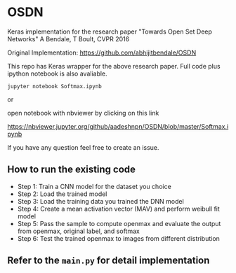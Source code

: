 # OSDN
Keras implementation for the research paper "Towards Open Set Deep Networks" A Bendale, T Boult, CVPR 2016

Original Implementation: https://github.com/abhijitbendale/OSDN

This repo has Keras wrapper for the above research paper. Full code plus ipython notebook is also avaliable.

```
jupyter notebook Softmax.ipynb
```
or

open notebook with nbviewer by clicking on this link

https://nbviewer.jupyter.org/github/aadeshnpn/OSDN/blob/master/Softmax.ipynb

If you have any question feel free to create an issue.

## How to run the existing code
* Step 1: Train a CNN model for the dataset you choice
* Step 2: Load the trained model
* Step 3: Load the training data you trained the DNN model
* Step 4: Create a mean activation vector (MAV) and perform weibull fit model
* Step 5: Pass the sample to compute openmax and evaluate the output from openmax, original label, and softmax
* Step 6: Test the trained openmax to images from different distribution

## Refer to the `main.py` for detail implementation